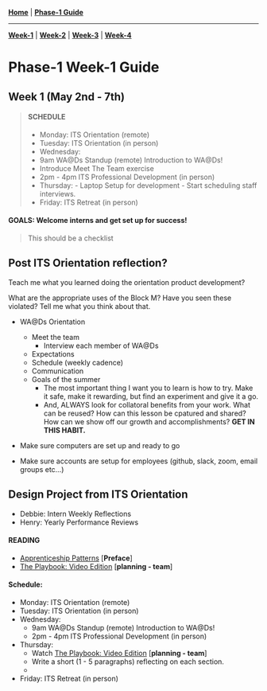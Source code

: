 **[Home](../README.md)** | **[Phase-1 Guide](../README.md)**
___
**[Week-1](../week-1/README.md)** | **[Week-2](../week-2/README.md)** | **[Week-3](../week-3/README.md)** | **[Week-4](../week-4/README.md)**
# Phase-1 Week-1 Guide

  ## Week 1 (May 2nd - 7th)

> #### SCHEDULE  
>  - Monday: ITS Orientation (remote)
>  - Tuesday: ITS Orientation (in person)
>  - Wednesday: 
>   - 9am WA@Ds Standup (remote) Introduction to WA@Ds!
>   - Introduce Meet The Team exercise
>   - 2pm - 4pm ITS Professional Development (in person)
>  - Thursday: 
      - Laptop Setup for development
      - Start scheduling staff interviews.
>  - Friday: ITS Retreat (in person)

#### GOALS: Welcome interns and get set up for success!
> This should be a checklist
  ## Post ITS Orientation reflection?
  Teach me what you learned doing the orientation product development?

  What are the appropriate uses of the Block M? Have you seen these violated? Tell me what you think about that.

- WA@Ds Orientation
  - Meet the team
    - Interview each member of WA@Ds
  - Expectations
  - Schedule (weekly cadence)
  - Communication
  - Goals of the summer 
      - The most important thing I want you to learn is how to try. Make it safe, make it rewarding, but find an experiment and give it a go. 
      - And, ALWAYS look for collatoral benefits from your work. What can be reused? How can this lesson be cpatured and shared? How can we show off our growth and accomplishments? **GET IN THIS HABIT.**

- Make sure computers are set up and ready to go
- Make sure accounts are setup for employees (github, slack, zoom, email groups etc…)

## Design Project from ITS Orientation
  - Debbie: Intern Weekly Reflections
  - Henry: Yearly Performance Reviews

#### READING 
  - [Apprenticeship Patterns](https://www.oreilly.com/library/view/apprenticeship-patterns/9780596806842/ch01.html) [**Preface**]
  - [The Playbook: Video Edition](https://thoughtbot.com/upcase/the-playbook-video-edition) [**planning - team**]

#### Schedule: 
- Monday: ITS Orientation (remote)
- Tuesday: ITS Orientation (in person)
- Wednesday: 
  - 9am WA@Ds Standup (remote) Introduction to WA@Ds!
  - 2pm - 4pm ITS Professional Development (in person)
- Thursday: 
  - Watch [The Playbook: Video Edition](https://thoughtbot.com/upcase/the-playbook-video-edition) [**planning - team**]
  - Write a short (1 - 5 paragraphs) reflecting on each section.
  - 
- Friday: ITS Retreat (in person)

